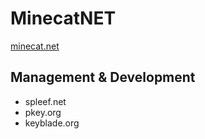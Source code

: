 # MinecatNET
[minecat.net](https://minecat.net)

## Management & Development
* spleef.net
* pkey.org
* keyblade.org
